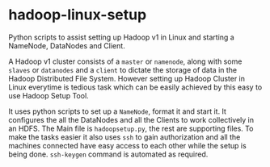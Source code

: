 # hadoop-linux-setup
Python scripts to assist setting up Hadoop v1 in Linux and starting a NameNode, DataNodes and Client.

A Hadoop v1 cluster consists of a `master` or `namenode`, along with some `slaves` or `datanodes` and a `client` to dictate the storage of data in the Hadoop Distributed File System. However setting up Hadoop Cluster in Linux everytime is tedious task which can be easily achieved by this easy to use Hadoop Setup Tool.

It uses python scripts to set up a `NameNode`, format it and start it. It configures the all the DataNodes and all the Clients to work collectively in an HDFS. The Main file is `hadoopsetup.py`, the rest are supporting files. To make the tasks easier it also uses `ssh` to gain authorization and all the machines connected have easy access to each other while the setup is being done. `ssh-keygen` command is automated as required.
